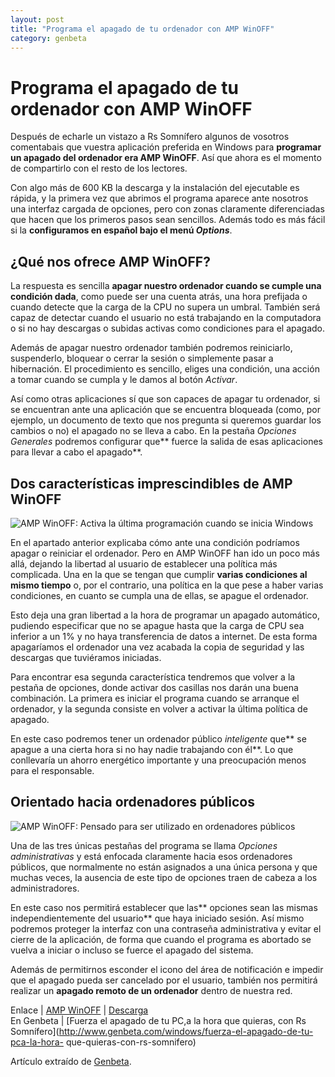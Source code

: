 ```yaml
---
layout: post
title: "Programa el apagado de tu ordenador con AMP WinOFF"
category: genbeta
---
```


# Programa el apagado de tu ordenador con AMP WinOFF

Después de echarle un vistazo a Rs Somnífero algunos de vosotros comentabais
que vuestra aplicación preferida en Windows para **programar un apagado del
ordenador era AMP WinOFF**. Así que ahora es el momento de compartirlo con el
resto de los lectores.

Con algo más de 600 KB la descarga y la instalación del ejecutable es rápida,
y la primera vez que abrimos el programa aparece ante nosotros una interfaz
cargada de opciones, pero con zonas claramente diferenciadas que hacen que los
primeros pasos sean sencillos. Además todo es más fácil si la **configuramos
en español bajo el menú _Options_**.  
  

## ¿Qué nos ofrece AMP WinOFF?

  
La respuesta es sencilla **apagar nuestro ordenador cuando se cumple una
condición dada**, como puede ser una cuenta atrás, una hora prefijada o cuando
detecte que la carga de la CPU no supera un umbral. También será capaz de
detectar cuando el usuario no está trabajando en la computadora o si no hay
descargas o subidas activas como condiciones para el apagado.

Además de apagar nuestro ordenador también podremos reiniciarlo, suspenderlo,
bloquear o cerrar la sesión o simplemente pasar a hibernación. El
procedimiento es sencillo, eliges una condición, una acción a tomar cuando se
cumpla y le damos al botón _Activar_.

Así como otras aplicaciones sí que son capaces de apagar tu ordenador, si se
encuentran ante una aplicación que se encuentra bloqueada (como, por ejemplo,
un documento de texto que nos pregunta si queremos guardar los cambios o no)
el apagado no se lleva a cabo. En la pestaña _Opciones Generales_ podremos
configurar que** fuerce la salida de esas aplicaciones para llevar a cabo el
apagado**.

## Dos características imprescindibles de AMP WinOFF

  
![AMP WinOFF: Activa la última programación cuando se inicia
Windows](http://img.genbeta.com/2011/07/ampwinoff-inicio-automatico.jpg)

En el apartado anterior explicaba cómo ante una condición podríamos apagar o
reiniciar el ordenador. Pero en AMP WinOFF han ido un poco más allá, dejando
la libertad al usuario de establecer una política más complicada. Una en la
que se tengan que cumplir **varias condiciones al mismo tiempo** o, por el
contrario, una política en la que pese a haber varias condiciones, en cuanto
se cumpla una de ellas, se apague el ordenador.

Esto deja una gran libertad a la hora de programar un apagado automático,
pudiendo especificar que no se apague hasta que la carga de CPU sea inferior a
un 1% y no haya transferencia de datos a internet. De esta forma apagaríamos
el ordenador una vez acabada la copia de seguridad y las descargas que
tuviéramos iniciadas.

Para encontrar esa segunda característica tendremos que volver a la pestaña de
opciones, donde activar dos casillas nos darán una buena combinación. La
primera es iniciar el programa cuando se arranque el ordenador, y la segunda
consiste en volver a activar la última política de apagado.

En este caso podremos tener un ordenador público _inteligente_ que** se apague
a una cierta hora si no hay nadie trabajando con él**. Lo que conllevaría un
ahorro energético importante y una preocupación menos para el responsable.

## Orientado hacia ordenadores públicos

  
![AMP WinOFF: Pensado para ser utilizado en ordenadores
públicos](http://img.genbeta.com/2011/07/ampwinoff-ordenador-publico.jpg)

Una de las tres únicas pestañas del programa se llama _Opciones
administrativas_ y está enfocada claramente hacia esos ordenadores públicos,
que normalmente no están asignados a una única persona y que muchas veces, la
ausencia de este tipo de opciones traen de cabeza a los administradores.

En este caso nos permitirá establecer que las** opciones sean las mismas
independientemente del usuario** que haya iniciado sesión. Así mismo podremos
proteger la interfaz con una contraseña administrativa y evitar el cierre de
la aplicación, de forma que cuando el programa es abortado se vuelva a iniciar
o incluso se fuerce el apagado del sistema.

Además de permitirnos esconder el icono del área de notificación e impedir que
el apagado pueda ser cancelado por el usuario, también nos permitirá realizar
un **apagado remoto de un ordenador** dentro de nuestra red.

Enlace | [AMP WinOFF](http://www.ampsoft.net/utilities/WinOFFEsp.php) |
[Descarga](http://www.ampsoft.net/utilities/WinOFFEsp.php#Download)  
En Genbeta | [Fuerza el apagado de tu PC,a la hora que quieras, con Rs
Somnífero](http://www.genbeta.com/windows/fuerza-el-apagado-de-tu-pca-la-hora-
que-quieras-con-rs-somnifero)

Artículo extraído de [Genbeta](http://www.genbeta.com).